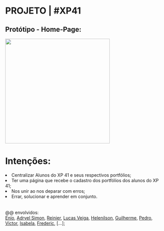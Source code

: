 # PROJETO | #XP41

<h2> Protótipo - Home-Page: </h2>

<img src="https://scontent.fcgh10-1.fna.fbcdn.net/v/t39.30808-6/274852971_116315320978477_4676432324390066402_n.jpg?_nc_cat=102&ccb=1-5&_nc_sid=730e14&_nc_ohc=2gb3Hw7QKYgAX8O-lC2&_nc_ht=scontent.fcgh10-1.fna&oh=00_AT-smGtkWQ7Bw-4OVqIXqQU4xc4ivfUn6zn67VpSC6xv3Q&oe=621E4D92" height='333'>

<br>
<h1>Intenções:</h1>
<li>Centralizar Alunos do XP 41 e seus respectivos portfólios;</li>
<li>Ter uma página que recebe o cadastro dos portfólios dos alunos do XP 41;</li>
<li>Nos unir ao nos deparar com erros;</li>
<li>Errar, solucionar e aprender em conjunto.</li>
<br><br>@@ envolvidos:<br>
<a href="https://github.com/unchargedash/">Enio</a>, <a href="https://github.com/Alchemist-developer">Adryel Simon</a>, <a href="https://github.com/rainierpironi">Reinier</a>, <a href="https://github.com/lucasveigaa">Lucas Veiga</a>, <a href="https://github.com/helenilsonholamek">Helenilson</a>, <a href="https://github.com/jguigo">Guilherme</a>, <a href="https://github.com/OSrB2">Pedro</a>, <a href="">Victor</a>, <a href="https://github.com/VWPTD">Isabela</a>, <a href="https://github.com/fredericlsr">Frederic</a>, [...];
